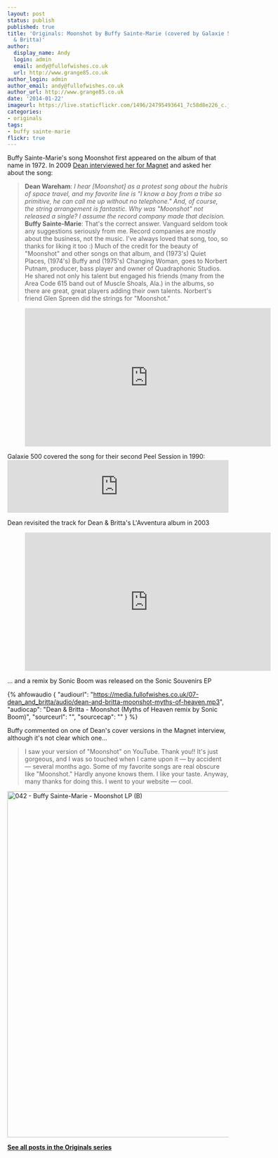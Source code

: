 ```yaml
---
layout: post
status: publish
published: true
title: 'Originals: Moonshot by Buffy Sainte-Marie (covered by Galaxie 500 and Dean
  & Britta)'
author:
  display_name: Andy
  login: admin
  email: andy@fullofwishes.co.uk
  url: http://www.grange85.co.uk
author_login: admin
author_email: andy@fullofwishes.co.uk
author_url: http://www.grange85.co.uk
date: '2014-01-22'
imageurl: https://live.staticflickr.com/1496/24795493641_7c58d8e226_c.jpg
categories:
- originals
tags:
- buffy sainte-marie
flickr: true
---
```

<p>Buffy Sainte-Marie's song Moonshot first appeared on the album of that name in 1972. In 2009 <a href="http://www.magnetmagazine.com/2009/09/17/buffy-sainte-marie-interviewed-by-dean-wareham/">Dean interviewed her for Magnet</a> and asked her about the song:</p>
<blockquote><p><strong>Dean Wareham</strong>: <em>I hear [Moonshot] as a protest song about the hubris of space travel, and my favorite line is "I know a boy from a tribe so primitive, he can call me up without no telephone." And, of course, the string arrangement is fantastic. Why was "Moonshot" not released a single? I assume the record company made that decision.</em><br />
<strong>Buffy Sainte-Marie</strong>: That's the correct answer. Vanguard seldom took any suggestions seriously from me. Record companies are mostly about the business, not the music. I've always loved that song, too, so thanks for liking it too :) Much of the credit for the beauty of "Moonshot" and other songs on that album, and (1973's) Quiet Places, (1974's) Buffy and (1975's) Changing Woman, goes to Norbert Putnam, producer, bass player and owner of Quadraphonic Studios. He shared not only his talent but engaged his friends (many from the Area Code 615 band out of Muscle Shoals, Ala.) in the albums, so there are great, great players adding their own talents. Norbert's friend Glen Spreen did the strings for "Moonshot."</p></blockquote>
<figure class="caption aligncenter"><iframe width="560" height="315" src="https://www.youtube-nocookie.com/embed/o9vAa2mNoqQ" frameborder="0" allowfullscreen></iframe><figcaption class="caption-text"></figcaption></figure>
<p>Galaxie 500 covered the song for their second Peel Session in 1990:<br />
<iframe style="border: 0; width: 100%; height: 120px;" src="https://bandcamp.com/EmbeddedPlayer/album=500961155/size=medium/bgcol=ffffff/linkcol=0687f5/t=4/transparent=true/" seamless><a href="http://galaxie500.bandcamp.com/album/peel-sessions">Peel Sessions by Galaxie 500</a></iframe></p>
<p>Dean revisited the track for Dean & Britta's L'Avventura album in 2003<br />
</p>
<figure class="caption aligncenter"><iframe width="560" height="315" src="https://www.youtube-nocookie.com/embed/SZsiYOL0EzE" frameborder="0" allowfullscreen></iframe><figcaption class="caption-text"></figcaption></figure>
<p>... and a remix by Sonic Boom was released on the Sonic Souvenirs EP </p>

 {% ahfowaudio {
  "audiourl": "https://media.fullofwishes.co.uk/07-dean_and_britta/audio/dean-and-britta-moonshot-myths-of-heaven.mp3",
  "audiocap": "Dean & Britta - Moonshot (Myths of Heaven remix by Sonic Boom)",
  "sourceurl": "",
  "sourcecap": ""
  } %}

<p>Buffy commented on one of Dean's cover versions in the Magnet interview, although it's not clear which one...</p>
<blockquote><p>I saw your version of "Moonshot" on YouTube. Thank you!! It's just gorgeous, and I was so touched when I came upon it — by accident — several months ago. Some of my favorite songs are real obscure like "Moonshot." Hardly anyone knows them. I like your taste. Anyway, many thanks for doing this. I went to your website — cool.</p></blockquote>

<a data-flickr-embed="true"  href="https://www.flickr.com/photos/nothingelseon/24795493641/in/photolist-DM6op4-gZD12n-DM6omZ-4pvdBP-5HerLb/" title="042 - Buffy Sainte-Marie - Moonshot LP (B)"><img src="https://live.staticflickr.com/1496/24795493641_7c58d8e226_c.jpg" width="800" height="788" alt="042 - Buffy Sainte-Marie - Moonshot LP (B)"></a>

<p><strong><a href="/category/originals/" title="List: Originals">See all posts in the Originals series</a></strong></p>
